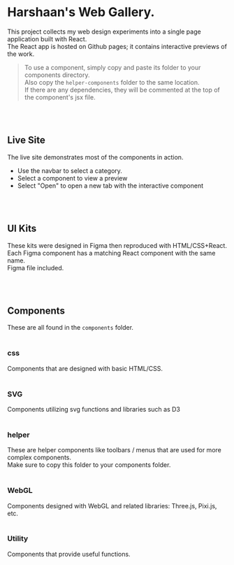 
# Harshaan's Web Gallery.
This project collects my web design experiments into a single page application built with React.  
The React app is hosted on Github pages; it contains interactive previews of the work.    
> To use a component, simply copy and paste its folder to your components directory.  
> Also copy the `helper-components` folder to the same location.  
> If there are any dependencies, they will be commented at the top of the component's jsx file.


<br/> 
<br/> 

## Live Site
The live site demonstrates most of the components in action.  
* Use the navbar to select a category.
* Select a component to view a preview
* Select "Open" to open a new tab with the interactive component
<br/>
<br/>

## UI Kits
These kits were designed in Figma then reproduced with HTML/CSS+React.  
Each Figma component has a matching React component with the same name.  
Figma file included.  

<br/> 
<br/> 

## Components
These are all found in the `components` folder.
<br/>
<br/>

### css
Components that are designed with basic HTML/CSS.
<br/>
<br/>

### SVG
Components utilizing svg functions and libraries such as D3
<br/>
<br/>

### helper
These are helper components like toolbars / menus that are used for more complex components.  
Make sure to copy this folder to your components folder.
<br/>
<br/>

### WebGL
Components designed with WebGL and related libraries: Three.js, Pixi.js, etc.
<br/> 
<br/> 

### Utility
Components that provide useful functions.
<br />
<br />


<br/> 
<br/> 
